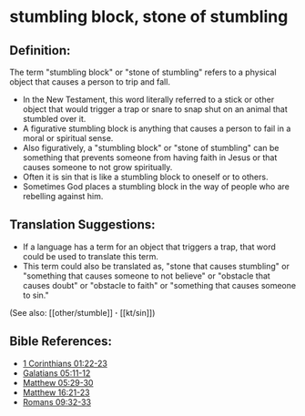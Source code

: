 # stumbling block, stone of stumbling #

## Definition: ##

The term "stumbling block" or "stone of stumbling" refers to a physical object that causes a person to trip and fall.

* In the New Testament, this word literally referred to a stick or other object that would trigger a trap or snare to snap shut on an animal that stumbled over it.
* A figurative stumbling block is anything that causes a person to fail in a moral or spiritual sense.
* Also figuratively, a "stumbling block" or "stone of stumbling" can be something that prevents someone from having faith in Jesus or that causes someone to not grow spiritually.
* Often it is sin that is like a stumbling block to oneself or to others.
* Sometimes God places a stumbling block in the way of people who are rebelling against him.

## Translation Suggestions: ##

* If a language has a term for an object that triggers a trap, that word could be used to translate this term.
* This term could also be translated as, "stone that causes stumbling" or "something that causes someone to not believe" or "obstacle that causes doubt" or "obstacle to faith" or "something that causes someone to sin."

(See also: [[other/stumble]] **·** [[kt/sin]])

## Bible References: ##

* [1 Corinthians 01:22-23](en/tn/1co/help/01/22)
* [Galatians 05:11-12](en/tn/gal/help/05/11)
* [Matthew 05:29-30](en/tn/mat/help/05/29)
* [Matthew 16:21-23](en/tn/mat/help/16/21)
* [Romans 09:32-33](en/tn/rom/help/09/32)